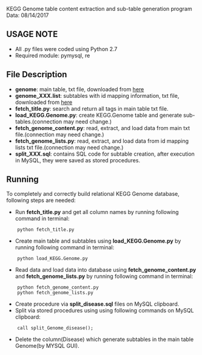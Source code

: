KEGG Genome table content extraction and sub-table generation program
Data: 08/14/2017

USAGE NOTE
-----
- All .py files were coded using Python 2.7
- Required module: pymysql, re

File Description
-----
- **genome**: main table, txt file, downloaded from [here](http://www.kegg.jp/kegg/download/)
- **genome_XXX.list**: subtables with id mapping information, txt file, downloaded from [here](http://www.kegg.jp/kegg/download/)
- **fetch_title.py**: search and return all tags in main table txt file.
- **load_KEGG.Genome.py**: create KEGG.Genome table and generate sub-tables.(connection may need change.)
- **fetch_genome_content.py**: read, extract, and load data from main txt file.(connection may need change.)
- **fetch_genome_lists.py**: read, extract, and load data from id mapping lists txt file.(connection may need change.)
- **split_XXX.sql**: contains SQL code for subtable creation, after execution in MySQL, they were saved as stored procedures. 

Running
-----
To completely and correctly build relational KEGG Genome database, following steps are needed:

- Run **fetch_title.py** and get all column names by running following command in terminal:
```
	python fetch_title.py
```
- Create main table and subtables using **load_KEGG.Genome.py** by running following command in terminal: 
```
	python load_KEGG.Genome.py
```
- Read data and load data into database using **fetch_genome_content.py** and **fetch_genome_lists.py** by running following command in terminal:
```
	python fetch_genome_content.py
	python fetch_genome_lists.py  
```
- Create procedure via **split_disease.sql** files on MySQL clipboard.
- Split via stored procedures using using following commands on MySQL clipboard:
```
	call split_Genome_disease();
```	
- Delete the column(Disease) which generate subtables in the main table Genome(by MYSQL GUI).